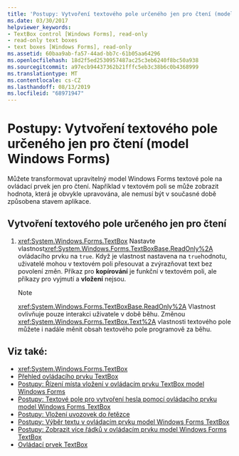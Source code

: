 ```yaml
---
title: 'Postupy: Vytvoření textového pole určeného jen pro čtení (model Windows Forms)'
ms.date: 03/30/2017
helpviewer_keywords:
- TextBox control [Windows Forms], read-only
- read-only text boxes
- text boxes [Windows Forms], read-only
ms.assetid: 60baa9ab-fa57-44ad-bb7c-61b05aa64296
ms.openlocfilehash: 18d2f5ed2530957487ac25c3eb6240f8bc50a938
ms.sourcegitcommit: a97ecb94437362b21fffc5eb3c38b6c0b4368999
ms.translationtype: MT
ms.contentlocale: cs-CZ
ms.lasthandoff: 08/13/2019
ms.locfileid: "68971947"
---
```

# <a name="how-to-create-a-read-only-text-box-windows-forms"></a>Postupy: Vytvoření textového pole určeného jen pro čtení (model Windows Forms)

Můžete transformovat upravitelný model Windows Forms textové pole na ovládací prvek jen pro čtení. Například v textovém poli se může zobrazit hodnota, která je obvykle upravována, ale nemusí být v současné době způsobena stavem aplikace.

## <a name="to-create-a-read-only-text-box"></a>Vytvoření textového pole určeného jen pro čtení

1. <xref:System.Windows.Forms.TextBox> Nastavte vlastnost<xref:System.Windows.Forms.TextBoxBase.ReadOnly%2A> ovládacího prvku na `true`. Když je vlastnost nastavena na `true`hodnotu, uživatelé mohou v textovém poli přesouvat a zvýrazňovat text bez povolení změn. Příkaz pro **kopírování** je funkční v textovém poli, ale příkazy pro vyjmutí a **vložení** nejsou.

    > [!NOTE]
    > <xref:System.Windows.Forms.TextBoxBase.ReadOnly%2A> Vlastnost ovlivňuje pouze interakci uživatele v době běhu. Změnou <xref:System.Windows.Forms.TextBox.Text%2A> vlastnosti textového pole můžete i nadále měnit obsah textového pole programově za běhu.

## <a name="see-also"></a>Viz také:

- <xref:System.Windows.Forms.TextBox>
- [Přehled ovládacího prvku TextBox](textbox-control-overview-windows-forms.md)
- [Postupy: Řízení místa vložení v ovládacím prvku TextBox model Windows Forms](how-to-control-the-insertion-point-in-a-windows-forms-textbox-control.md)
- [Postupy: Textové pole pro vytvoření hesla pomocí ovládacího prvku model Windows Forms TextBox](how-to-create-a-password-text-box-with-the-windows-forms-textbox-control.md)
- [Postupy: Vložení uvozovek do řetězce](how-to-put-quotation-marks-in-a-string-windows-forms.md)
- [Postupy: Výběr textu v ovládacím prvku model Windows Forms TextBox](how-to-select-text-in-the-windows-forms-textbox-control.md)
- [Postupy: Zobrazit více řádků v ovládacím prvku model Windows Forms TextBox](how-to-view-multiple-lines-in-the-windows-forms-textbox-control.md)
- [Ovládací prvek TextBox](textbox-control-windows-forms.md)
